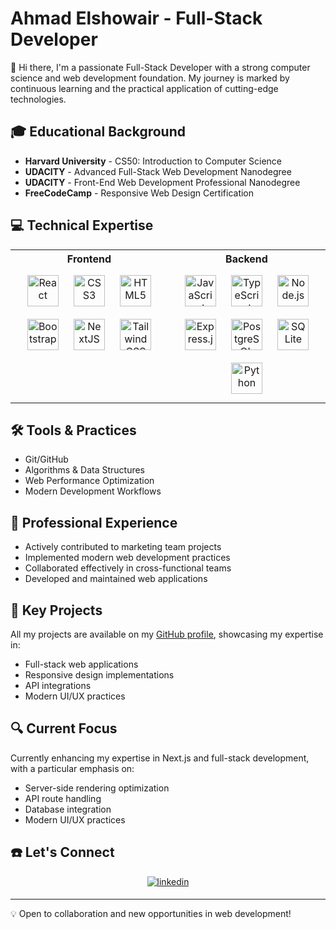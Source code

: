 # Ahmad Elshowair - Full-Stack Developer

  👋 Hi there, I'm a passionate Full-Stack Developer with a strong computer science
   and web development foundation. My journey is marked by continuous learning and
   the practical application of cutting-edge technologies.

## 🎓 Educational Background

- **Harvard University** - CS50: Introduction to Computer Science
- **UDACITY** - Advanced Full-Stack Web Development Nanodegree
- **UDACITY** - Front-End Web Development Professional Nanodegree
- **FreeCodeCamp** - Responsive Web Design Certification

## 💻 Technical Expertise

<table>
  <tr>
    <th>
       Frontend    
    </th>
    <th>
      Backend
    </th>
    
  </tr>
  <tr>
    <td valign="top" width="50%">
      <div align="center">  
        <img style="margin: 10px" src="https://profilinator.rishav.dev/skills-assets/react-original-wordmark.svg" alt="React" height="50" />  
        <img style="margin: 10px" src="https://profilinator.rishav.dev/skills-assets/css3-original-wordmark.svg" alt="CSS3" height="50" />  
        <img style="margin: 10px" src="https://profilinator.rishav.dev/skills-assets/html5-original-wordmark.svg" alt="HTML5" height="50" />  
        <img style="margin: 10px" src="https://profilinator.rishav.dev/skills-assets/bootstrap-plain.svg" alt="Bootstrap" height="50" />
        <img style="margin: 10px" src="https://profilinator.rishav.dev/skills-assets/nextjs.png" alt="NextJS" height="50" />
        <img style="margin: 10px" src="https://profilinator.rishav.dev/skills-assets/tailwindcss.svg" alt="Tailwind CSS" height="50" />
      </div>
    </td>
    <td valign="top" width="50%">
      <div align="center">  
        <img style="margin: 10px" src="https://profilinator.rishav.dev/skills-assets/javascript-original.svg" alt="JavaScript" height="50" />  
        <img style="margin: 10px" src="https://profilinator.rishav.dev/skills-assets/typescript-original.svg" alt="TypeScript" height="50" />
        <img style="margin: 10px" src="https://profilinator.rishav.dev/skills-assets/nodejs-original-wordmark.svg" alt="Node.js" height="50" />  
        <img style="margin: 10px" src="https://profilinator.rishav.dev/skills-assets/express-original-wordmark.svg" alt="Express.js" height="50" /> 
        <img style="margin: 10px" src="https://profilinator.rishav.dev/skills-assets/postgresql-original-wordmark.svg" alt="PostgreSQL" height="50" /> 
        <img style="margin: 10px" src="https://cdn.jsdelivr.net/gh/devicons/devicon/icons/sqlite/sqlite-original.svg" alt="SQLite" height="50" />
        <img style="margin: 10px" src="https://profilinator.rishav.dev/skills-assets/python-original.svg" alt="Python" height="50" />
      </div>
    </td>
  </tr>
</table>

## 🛠️ Tools & Practices

- Git/GitHub
- Algorithms & Data Structures
- Web Performance Optimization
- Modern Development Workflows

## 🚀 Professional Experience

- Actively contributed to marketing team projects
- Implemented modern web development practices
- Collaborated effectively in cross-functional teams
- Developed and maintained web applications

## 🌟 Key Projects

All my projects are available on my [GitHub profile](https://github.com/ahmad-elshowair), showcasing my expertise in:

- Full-stack web applications
- Responsive design implementations
- API integrations
- Modern UI/UX practices

## 🔍 Current Focus

Currently enhancing my expertise in Next.js and full-stack development, with a particular emphasis on:

- Server-side rendering optimization
- API route handling
- Database integration
- Modern UI/UX practices

## ☎️ Let's Connect

<div align="center">
<a href="https://www.linkedin.com/in/ahmad-elshowair/" target="_blank">
<img src=https://img.shields.io/badge/linkedin-%231E77B5.svg?&style=for-the-badge&logo=linkedin&logoColor=white alt=linkedin style="margin-bottom: 5px;" />
</a>
</div>

---

💡 Open to collaboration and new opportunities in web development!
